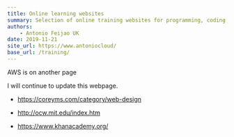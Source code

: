 ```yaml
---
title: Online learning websites
summary: Selection of online training websites for programming, coding, linux, mac, github, math
authors:
    - Antonio Feijao UK
date: 2019-11-21
site_url: https://www.antoniocloud/
base_url: /training/
---
```


AWS is on another page

I will continue to update this webpage.

- <https://coreyms.com/category/web-design>

- <http://ocw.mit.edu/index.htm>

- <https://www.khanacademy.org/>

